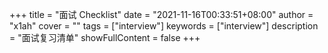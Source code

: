 +++
title = "面试 Checklist"
date = "2021-11-16T00:33:51+08:00"
author = "x1ah"
cover = ""
tags = ["interview"]
keywords = ["interview"]
description = "面试复习清单"
showFullContent = false
+++


